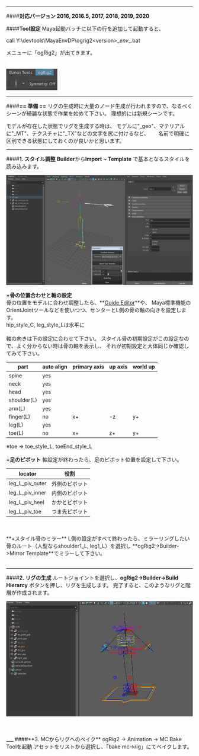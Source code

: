 ___
####**対応バージョン 2016, 2016.5, 2017, 2018, 2019, 2020**

####**Tool設定**
Maya起動バッチに以下の行を追加して起動すると、

call Y:\devtools\MayaEnvDP\ogrig2\<version>\__env__.bat

メニューに「ogRig2」が出てきます。



![](imgs/menu1.png)

___
####**== 準備 ==**
リグの生成時に大量のノード生成が行われますので、なるべくシーンが綺麗な状態で作業を始めて下さい。
理想的には新規シーンです。　　

モデルが存在した状態でリグを生成する時は、
モデルに"_geo"、マテリアルに"_MT"、テクスチャに"_TX"などの文字を尻に付けるなど、　　
名前で明確に区別できる状態にしておくのが良いかと思います。


___
####**1. スタイル調整**
**Builder**から**Import ~ Template** で基本となるスタイルを読み込みます。

![](imgs/joint_attrs_abstract1.png)

**+骨の位置合わせと軸の設定**  
骨の位置をモデルに合わせ調整したら、**[Guide Editor](guide_editor.md)**や、
Maya標準機能のOrientJointツールなどを使いつつ、センターとL側の骨の軸の向きを設定します。
<br>
hip_style_C, leg_style_Lは水平に
<br>
<br>
軸の向きは下の設定に合わせて下さい。
スタイル骨の初期設定がこの設定なので、よく分からない時は骨の軸を表示し、
それが初期設定と大体同じか確認してみて下さい。
  
part       |auto align|primary axis|up axis    |world up
-----------|----------|------------|-----------|--------
spine      |yes       |            |           |
neck       |yes       |            |           |
head       |yes       |            |           |
shoulder(L)|yes       |            |           |
arm(L)     |yes       |            |           |
finger(L)  |no        |x+          |-z         |y+
leg(L)     |yes       |            |           |
toe(L)     |no        |x+          |z+         |y+

※toe => toe_style_L, toeEnd_style_L  
<br>
**+足のピボット**
軸設定が終わったら、足のピボット位置を設定して下さい。

locator             |役割            
--------------------|----------------
leg_L_piv_outer     |外側のピボット  
leg_L_piv_inner     |内側のピボット  
leg_L_piv_heel      |かかとピボット     
leg_L_piv_toe       |つま先ピボット     

<br>
<br>
**+スタイル骨のミラー**
L側の設定がすべて終わったら、ミラーリングしたい骨のルート（人型ならshoulder1_L, leg1_L）を選択し
**ogRig2->Builder->Mirror Template**でミラーして下さい。
<br>
<br>

___
####**2. リグの生成**
ルートジョイントを選択し、**ogRig2->Builder->Build Hierarcy** ボタンを押し、リグを生成します。
完了すると、このようなリグと階層が作成されます。

![](imgs/rig_fin.png)
<!-- ![](imgs/hierarchy1.png) -->
<br>
<br>
___
####**3. MCからリグへのベイク**
ogRig2 -> Animation -> MC Bake Toolを起動
アセットをリストから選択し、「bake mc->rig」にてベイクします。


<!---
**ogT → Bake MC -> Rig**で*MC2Rig*ウィンドウを立ち上げます。

![](imgs/mc2rig_win.png)

MCルートジョイント（mc_hip1)を選択後、**Bake** ボタンを押し、MC骨のアニメーションをリグにベイクします。
--->


